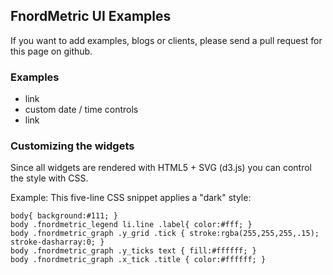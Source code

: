 FnordMetric UI Examples
-----------------------

If you want to add examples, blogs or clients, please send a pull
request for this page on github.


### Examples

+ link
+ custom date / time controls
+ link


### Customizing the widgets

Since all widgets are rendered with HTML5 + SVG (d3.js) you can control
the style with CSS.

Example: This five-line CSS snippet applies a "dark" style:

    body{ background:#111; }
    body .fnordmetric_legend li.line .label{ color:#fff; }
    body .fnordmetric_graph .y_grid .tick { stroke:rgba(255,255,255,.15); stroke-dasharray:0; }
    body .fnordmetric_graph .y_ticks text { fill:#ffffff; }
    body .fnordmetric_graph .x_tick .title { color:#ffffff; }
